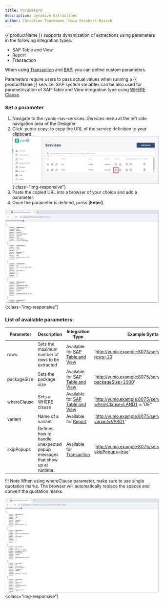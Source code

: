 ```yaml
---
title: Parameters
description: Dynamize Extractions
author: Christian Tauchmann, Maia Reichert-Baisch
---
```


{{ productName }} supports dynamization of extractions using parameters in the following integration types:
- SAP Table and View
- Report
- Transaction

When using [Transaction](../transactions/#parameterize-transactions) and [BAPI](../function-modules-and-bapis/#parameterize-the-service) you can define custom parameters. 

Parameters require users to pass actual values when running a {{ productName }} service.
SAP system variables can be also used for parametrization of SAP Table and View integration type using [WHERE Clause](../tables-and-views/where-clause/#sap-system-fields).

### Set a parameter

1. Navigate to the  :yunio-nav-services: *Services* menu at the left side navigation area of the Designer.
2. Click :yunio-copy: to copy the URL of the service definition to your clipboard. <br>
    ![yunIO-service](../assets/images/yunio/documentation/yunio-services-copy.png){:class="img-responsive"}
3. Paste the copied URL into a browser of your choice and add a parameter.
4. Once the parameter is defined, press **[Enter]**.

![yunIO-rows](../assets/images/yunio/documentation/parameter-rows.png){:class="img-responsive"}


### List of available parameters:

Parameter  | Description | Integration Type | Example Syntax
------------ | ------------- | ------------- |--------- 
rows | Sets the maximum number of rows to be extracted | Available for [SAP Table and View](../tables-and-views/settings/#row-limit) | 'http://yunio.example:8075/services/KNA1/?rows=10'
packageSize | Sets the package size | Available for [SAP Table and View](../tables-and-views/settings/#rows-per-package)  | 'http://yunio.example:8075/services/KNA1/?packageSize=1000'
whereClause | Sets a WHERE clause | Available for [SAP Table and View](../tables-and-views/where-clause/) | 'http://yunio.example:8075/services/KNA1/?whereClause=LAND1 = 'DE''
variant | Name of a variant | Available for [Report](../reports/settings/#variant) | 'http://yunio.example:8075/services/RLT10010/?variant=VAR01'
skipPopups | Defines how to handle unexpected popup messages that show up at runtime.|Available for [Transaction]()|'http://yunio.example:8075/services/RLT10010/?skipPopups=true'

!!! Note
    When using whereClause parameter, make sure to use single quotation marks. The browser will automatically replace the spaces and convert the quotation marks.


![yunIO-where](../assets/images/yunio/documentation/parameters-where.png){:class="img-responsive"}